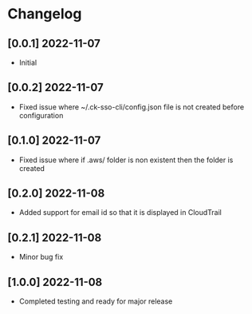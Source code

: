 # Changelog

## [0.0.1] 2022-11-07
- Initial


## [0.0.2] 2022-11-07
- Fixed issue where ~/.ck-sso-cli/config.json file is not created before configuration
## [0.1.0] 2022-11-07
- Fixed issue where if .aws/ folder is non existent then the folder is created

## [0.2.0] 2022-11-08
- Added support for email id so that it is displayed in CloudTrail

## [0.2.1] 2022-11-08
- Minor bug fix

## [1.0.0] 2022-11-08
- Completed testing and ready for major release